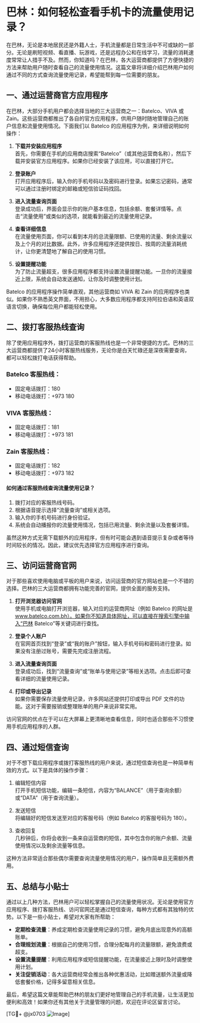 # 巴林：如何轻松查看手机卡的流量使用记录？

在巴林，无论是本地居民还是外籍人士，手机流量都是日常生活中不可或缺的一部分。无论是刷短视频、看直播、玩游戏，还是远程办公和在线学习，流量的消耗速度常常让人措手不及。然而，你知道吗？在巴林，各大运营商都提供了方便快捷的方法来帮助用户随时查看自己的流量使用情况。这篇文章将详细介绍巴林用户如何通过不同的方式查询流量使用记录，希望能帮到每一位需要的朋友。

## 一、通过运营商官方应用程序

在巴林，大部分手机用户都会选择当地的三大运营商之一：Batelco、VIVA 或 Zain。这些运营商都推出了各自的官方应用程序，供用户随时随地管理自己的账户信息和流量使用情况。下面我们以 Batelco 的应用程序为例，来详细说明如何操作：

1. **下载并安装应用程序**  
   首先，你需要在手机的应用商店搜索“Batelco”（或其他运营商名称），然后下载并安装官方应用程序。如果你已经安装了该应用，可以直接打开它。

2. **登录账户**  
   打开应用程序后，输入你的手机号码以及密码进行登录。如果忘记密码，通常可以通过注册时绑定的邮箱或短信验证码找回。

3. **进入流量查询页面**  
   登录成功后，界面会显示你的账户基本信息，包括余额、套餐详情等。点击“流量使用”或类似的选项，就能看到最近的流量使用记录。

4. **查看详细信息**  
   在流量使用页面，你可以看到本月的总流量限额、已使用的流量、剩余流量以及上个月的对比数据。此外，许多应用程序还提供按日、按周的流量消耗统计，让你更清楚地了解自己的使用习惯。

5. **设置提醒功能**  
   为了防止流量超支，很多应用程序都支持设置流量提醒功能。一旦你的流量接近上限，系统会自动发送通知，让你及时调整使用计划。

Batelco 的应用程序操作简单直观，其他运营商如 VIVA 和 Zain 的应用程序也类似。如果你不熟悉英文界面，不用担心，大多数应用程序都支持阿拉伯语和英语双语言切换，确保每位用户都能轻松使用。

## 二、拨打客服热线查询

除了使用应用程序外，拨打运营商的客服热线也是一个非常便捷的方式。巴林的三大运营商都提供了24小时客服热线服务，无论你是白天忙碌还是深夜需要查询，都可以轻松拨打电话获得帮助。

### Batelco 客服热线：
- 固定电话拨打：180
- 移动电话拨打：+973 180

### VIVA 客服热线：
- 固定电话拨打：181
- 移动电话拨打：+973 181

### Zain 客服热线：
- 固定电话拨打：182
- 移动电话拨打：+973 182

#### 如何通过客服热线查询流量使用记录？
1. 拨打对应的客服热线号码。
2. 根据语音提示选择“流量查询”或相关选项。
3. 输入你的手机号码进行身份验证。
4. 系统会自动播报你的流量使用情况，包括已用流量、剩余流量以及套餐详情。

虽然这种方式无需下载额外的应用程序，但有时可能会遇到语音提示复杂或者等待时间较长的情况。因此，建议优先选择官方应用程序进行查询。

## 三、访问运营商官网

对于那些喜欢使用电脑或平板的用户来说，访问运营商的官方网站也是一个不错的选择。巴林的三大运营商都拥有功能完善的官网，提供全面的服务支持。

1. **打开浏览器访问官网**  
   使用手机或电脑打开浏览器，输入对应的运营商网址（例如 Batelco 的网址是 www.batelco.com.bh）。如果你不知道具体网址，可以直接在搜索引擎中输入“巴林 Batelco”等关键词进行查找。

2. **登录个人账户**  
   在官网首页找到“登录”或“我的账户”按钮，输入手机号码和密码进行登录。如果没有注册过账号，需要先完成注册流程。

3. **进入流量查询页面**  
   登录成功后，找到“流量查询”或“账单与使用记录”等相关选项。点击后即可查看详细的流量使用记录。

4. **打印或导出记录**  
   如果你需要保存流量使用记录，许多网站还提供打印或导出 PDF 文件的功能。这对于需要报销或整理账单的用户来说非常实用。

访问官网的优点在于可以在大屏幕上更清晰地查看信息，同时也适合那些不习惯使用手机应用程序的人群。

## 四、通过短信查询

对于不想下载应用程序或拨打客服热线的用户来说，通过短信查询也是一种简单有效的方式。以下是具体的操作步骤：

1. 编辑短信内容  
   打开手机短信功能，编辑一条短信，内容为“BALANCE”（用于查询余额）或“DATA”（用于查询流量）。

2. 发送短信  
   将编辑好的短信发送至对应的客服号码（例如 Batelco 的客服号码为 180）。

3. 查收回复  
   几秒钟后，你将会收到一条来自运营商的短信，其中包含你的账户余额、流量使用情况以及剩余流量等信息。

这种方法非常适合那些偶尔需要查询流量使用情况的用户，操作简单且无需额外费用。

## 五、总结与小贴士

通过以上几种方法，巴林用户可以轻松掌握自己的流量使用状况。无论是使用官方应用程序、拨打客服热线、访问官网还是通过短信查询，每种方式都有其独特的优势。以下是一些小贴士，希望对大家有所帮助：

- **定期检查流量**：养成定期检查流量使用记录的习惯，避免月底出现意外的高额账单。
- **合理规划流量**：根据自己的使用习惯，合理分配每月的流量限额，避免浪费或超支。
- **设置流量提醒**：利用应用程序或短信提醒功能，在流量接近上限时及时调整使用计划。
- **关注促销活动**：各大运营商经常会推出各种优惠活动，比如赠送额外流量或降低套餐价格，记得多留意相关信息。

最后，希望这篇文章能帮助巴林的朋友们更好地管理自己的手机流量，让生活更加便利和高效！如果你还有其他关于流量管理的问题，欢迎在评论区留言讨论。

[TG💪+ @jx0703 ![Image](https://github.com/user-attachments/assets/dbca1d08-cadb-493c-b0ec-ad6f7a83f270)]